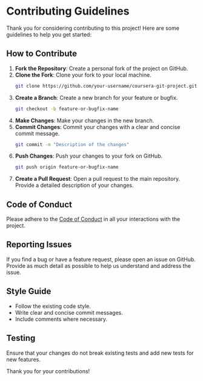 # Contributing Guidelines

Thank you for considering contributing to this project! Here are some guidelines to help you get started:

## How to Contribute

1. **Fork the Repository**: Create a personal fork of the project on GitHub.
2. **Clone the Fork**: Clone your fork to your local machine.
	```sh
	git clone https://github.com/your-username/coursera-git-project.git
	```
3. **Create a Branch**: Create a new branch for your feature or bugfix.
	```sh
	git checkout -b feature-or-bugfix-name
	```
4. **Make Changes**: Make your changes in the new branch.
5. **Commit Changes**: Commit your changes with a clear and concise commit message.
	```sh
	git commit -m "Description of the changes"
	```
6. **Push Changes**: Push your changes to your fork on GitHub.
	```sh
	git push origin feature-or-bugfix-name
	```
7. **Create a Pull Request**: Open a pull request to the main repository. Provide a detailed description of your changes.

## Code of Conduct

Please adhere to the [Code of Conduct](CODE_OF_CONDUCT.md) in all your interactions with the project.

## Reporting Issues

If you find a bug or have a feature request, please open an issue on GitHub. Provide as much detail as possible to help us understand and address the issue.

## Style Guide

- Follow the existing code style.
- Write clear and concise commit messages.
- Include comments where necessary.

## Testing

Ensure that your changes do not break existing tests and add new tests for new features.

Thank you for your contributions!
